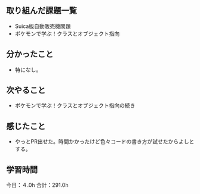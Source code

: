 ## 取り組んだ課題一覧
* Suica版自動販売機問題
* ポケモンで学ぶ！クラスとオブジェクト指向
## 分かったこと
* 特になし。
 
    
    

## 次やること
*  ポケモンで学ぶ！クラスとオブジェクト指向の続き
## 感じたこと
*  やっとPR出せた。時間かかったけど色々コードの書き方が試せたからよしとする。
 
## 学習時間
今日：４.0h
合計：291.0h
